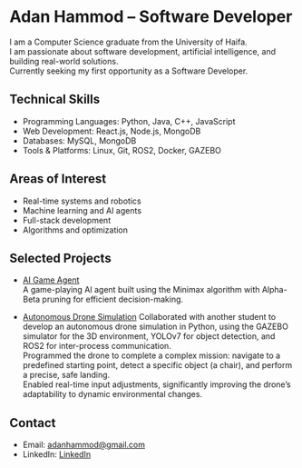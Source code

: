 # Adan Hammod – Software Developer

I am a Computer Science graduate from the University of Haifa.  
I am passionate about software development, artificial intelligence, and building real-world solutions.  
Currently seeking my first opportunity as a Software Developer.

## Technical Skills
- Programming Languages: Python, Java, C++, JavaScript
- Web Development: React.js, Node.js, MongoDB
- Databases: MySQL, MongoDB
- Tools & Platforms: Linux, Git, ROS2, Docker, GAZEBO

## Areas of Interest
- Real-time systems and robotics
- Machine learning and AI agents
- Full-stack development
- Algorithms and optimization

## Selected Projects

- [AI Game Agent](https://github.com/adanhammod/pawn-game)  
  A game-playing AI agent built using the Minimax algorithm with Alpha-Beta pruning for efficient decision-making.

- [Autonomous Drone Simulation](https://github.com/moataz189/real_time_system-project)
  Collaborated with another student to develop an autonomous drone simulation in Python, using the GAZEBO simulator for the 3D environment, YOLOv7 for object detection, and ROS2 for inter-process communication.  
  Programmed the drone to complete a complex mission: navigate to a predefined starting point, detect a specific object (a chair), and perform a precise, safe landing.  
  Enabled real-time input adjustments, significantly improving the drone’s adaptability to dynamic environmental changes.

## Contact
- Email: [adanhammod@gmail.com](mailto:adanhammod@gmail.com)
- LinkedIn: [LinkedIn](https://www.linkedin.com/in/adan-hammod/)
